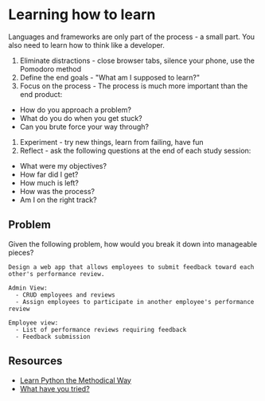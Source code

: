 # Learning how to learn

Languages and frameworks are only part of the process - a small part. You also need to learn how to think like a developer.

1. Eliminate distractions - close browser tabs, silence your phone, use the Pomodoro method
1. Define the end goals - "What am I supposed to learn?"
1. Focus on the process - The process is much more important than the end product:
  - How do you approach a problem?
  - What do you do when you get stuck?
  - Can you brute force your way through?
1. Experiment - try new things, learn from failing, have fun
1. Reflect - ask the following questions at the end of each study session:
  - What were my objectives?
  - How far did I get?
  - How much is left?
  - How was the process?
  - Am I on the right track?

## Problem

Given the following problem, how would you break it down into manageable pieces?

    Design a web app that allows employees to submit feedback toward each other's performance review.

    Admin View:
      - CRUD employees and reviews
      - Assign employees to participate in another employee's performance review

    Employee view:
      - List of performance reviews requiring feedback
      - Feedback submission

## Resources

- [Learn Python the Methodical Way](https://realpython.com/blog/python/learn-python-the-methodical-way/)
- [What have you tried?](whathaveyoutried.com)
